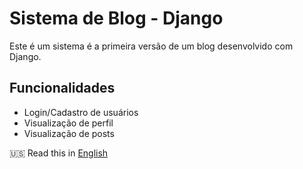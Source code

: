 # Sistema de Blog - Django 

Este é um sistema é a primeira versão de um blog desenvolvido com Django.

## Funcionalidades
- Login/Cadastro de usuários
- Visualização de perfil
- Visualização de posts 

🇺🇸 Read this in [English](README.en.md)

